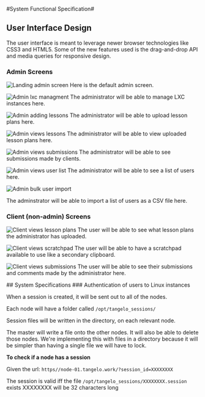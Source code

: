 #System Functional Specification#

<div class="break"></div>

## User Interface Design
The user interface is meant to leverage newer browser technologies like CSS3 and HTML5. Some of the new features used is the drag-and-drop API and media queries for responsive design. 

### Admin Screens
![ Landing admin screen ](images/screens/admin_screen.png)
Here is the default admin screen.

![ Admin lxc managment ](images/screens/lxc-managment.png)
The administrator will be able to manage LXC instances here. 

![ Admin adding lessons ](images/screens/add-lessons.png)
The administrator will be able to upload lesson plans here. 

![ Admin views lessons ](images/screens/lessons.png)
The administrator will be able to view uploaded lesson plans here. 

![ Admin views submissions ](images/screens/submissions.png)
The administrator will be able to see submissions made by clients.

![ Admin views user list ](images/screens/user-list.png)
The administrator will be able to see a list of users here.

![ Admin bulk user import ](images/screens/import.png)

The adminstrator will be able to import a list of users as a CSV file here.


### Client (non-admin) Screens
![ Client views lesson plans ](images/screens/client-lesson-plans.png)
The user will be able to see what lesson plans the administrator has uploaded.

![ Client views scratchpad ](images/screens/client-scratchpad.png)
The user will be able to have a scratchpad available to use like a secondary clipboard.

![ Client views submissions ](images/screens/client-submissions.png)
The user will be able to see their submissions and comments made by the administrator here. 

<div class="break" ></div>
## System Specifications
### Authentication of users to Linux instances

 When a session is created, it will be sent out to all of the nodes.

 Each node will have a folder called `/opt/tangelo_sessions/`

 Session files will be written in the directory, on each relevant node.

 The master will write a file onto the other nodes. It will also be able to
 delete those nodes. We're implementing this with files in a directory because 
 it will be simpler than having a single file we will have to lock.

 **To check if a node has a session**

 Given the url:
 `https//node-01.tangelo.work/?session_id=XXXXXXXX`

 The session is valid iff the file `/opt/tangelo_sessions/XXXXXXXX.session` exists
 XXXXXXXX will be 32 characters long
